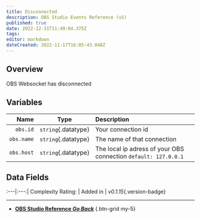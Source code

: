 ```yaml
---
title: Disconnected
description: OBS Studio Events Reference (v5)
published: true
date: 2022-12-31T11:49:04.375Z
tags: 
editor: markdown
dateCreated: 2022-11-17T16:05:43.048Z
---
```


## Overview
OBS Websocket has disconnected

## Variables
Name | Type | Description | 
----:|:----:|:------------|
`obs.id` | `string`{.datatype} | Your connection id
`obs.name` | `string`{.datatype} | The name of that connection
`obs.host` | `string`{.datatype} | The local ip adress of your OBS connection `default: 127.0.0.1`

## Data Fields
:---|:---:|
Complexity Rating: | <span class="stars stars--1"></span>
Added in | *v0.1.15*{.version-badge}

---

- [<i class="mdi mdi-chevron-left"></i>**OBS Studio Reference *Go Back***](/Broadcasters/OBS)
{.btn-grid my-5}